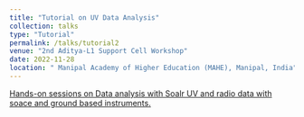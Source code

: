```yaml
---
title: "Tutorial on UV Data Analysis"
collection: talks
type: "Tutorial"
permalink: /talks/tutorial2
venue: "2nd Aditya-L1 Support Cell Workshop"
date: 2022-11-28
location: " Manipal Academy of Higher Education (MAHE), Manipal, India"
---
```


[Hands-on sessions on Data analysis with Soalr UV and radio data with soace and ground based instruments.](https://al1ssc.aries.res.in/workshop-2) 

